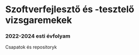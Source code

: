 # Szoftverfejlesztő és -tesztelő vizsgaremekek

### 2022-2024 esti évfolyam

Csapatok és repositoryk
